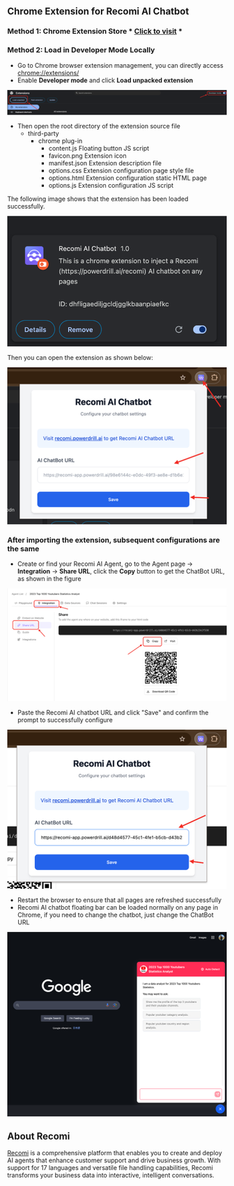 ## Chrome Extension for Recomi AI Chatbot

### Method 1: Chrome Extension Store * [Click to visit]() *

### Method 2: Load in Developer Mode Locally

- Go to Chrome browser extension management, you can directly access [chrome://extensions/](chrome://extensions/)
- Enable **Developer mode** and click **Load unpacked extension**

![chrome-0.png](images/chrome-0.png)

- Then open the root directory of the extension source file
    - third-party
        - chrome plug-in
            - content.js          Floating button JS script
            - favicon.png         Extension icon
            - manifest.json       Extension description file
            - options.css         Extension configuration page style file
            - options.html        Extension configuration static HTML page
            - options.js          Extension configuration JS script

The following image shows that the extension has been loaded successfully.

![chrome-1.png](images/chrome-1.png)

Then you can open the extension as shown below:

![chrome-1.png](images/chrome-2.png)

### After importing the extension, subsequent configurations are the same
- Create or find your Recomi AI Agent, go to the Agent page -> **Integration** -> **Share URL**, click the **Copy** button to get the ChatBot URL, as shown in the figure

![chrome-1.png](images/chrome-3.png)

- Paste the Recomi AI chatbot URL and click "Save" and confirm the prompt to successfully configure

![chrome-1.png](images/chrome-4.png)

- Restart the browser to ensure that all pages are refreshed successfully
- Recomi AI chatbot floating bar can be loaded normally on any page in Chrome, if you need to change the chatbot, just change the ChatBot URL

![chrome-1.png](images/chrome-5.png)

## About Recomi

[Recomi](https://powerdrill.ai/recomi) is a comprehensive platform that enables you to create and deploy AI agents that enhance customer support and drive business growth. With support for 17 languages and versatile file handling capabilities, Recomi transforms your business data into interactive, intelligent conversations.